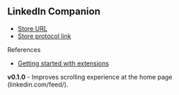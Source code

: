 ## LinkedIn Companion

* [Store URL](https://www.microsoft.com/store/apps/9P8TGDNZMGN9)
* [Store protocol link](ms-windows-store://pdp/?productid=9P8TGDNZMGN9)

References

* [Getting started with extensions](https://docs.microsoft.com/en-us/microsoft-edge/extensions/getting-started)

**v0.1.0** - Improves scrolling experience at the home page (linkedin.com/feed/).
